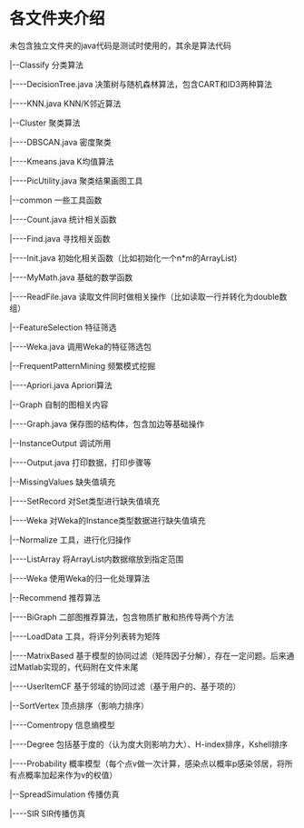 # 各文件夹介绍
未包含独立文件夹的java代码是测试时使用的，其余是算法代码

|--Classify    分类算法

|----DecisionTree.java    决策树与随机森林算法，包含CART和ID3两种算法

|----KNN.java    KNN/K邻近算法

|--Cluster    聚类算法

|----DBSCAN.java    密度聚类

|----Kmeans.java    K均值算法

|----PicUtility.java    聚类结果画图工具

|--common    一些工具函数

|----Count.java    统计相关函数

|----Find.java    寻找相关函数

|----Init.java    初始化相关函数（比如初始化一个n*m的ArrayList)

|----MyMath.java    基础的数学函数

|----ReadFile.java    读取文件同时做相关操作（比如读取一行并转化为double数组）

|--FeatureSelection    特征筛选

|----Weka.java    调用Weka的特征筛选包

|--FrequentPatternMining    频繁模式挖掘

|----Apriori.java    Apriori算法

|--Graph    自制的图相关内容

|----Graph.java    保存图的结构体，包含加边等基础操作

|--InstanceOutput    调试所用

|----Output.java    打印数据，打印步骤等

|--MissingValues    缺失值填充

|----SetRecord    对Set<Record>类型进行缺失值填充

|----Weka    对Weka的Instance类型数据进行缺失值填充

|--Normalize    工具，进行化归操作

|----ListArray    将ArrayList内数据缩放到指定范围

|----Weka    使用Weka的归一化处理算法

|--Recommend    推荐算法

|----BiGraph    二部图推荐算法，包含物质扩散和热传导两个方法

|----LoadData    工具，将评分列表转为矩阵

|----MatrixBased    基于模型的协同过滤（矩阵因子分解），存在一定问题。后来通过Matlab实现的，代码附在文件末尾

|----UserItemCF    基于邻域的协同过滤（基于用户的、基于项的）

|--SortVertex    顶点排序（影响力排序）

|----Comentropy    信息熵模型

|----Degree    包括基于度的（认为度大则影响力大）、H-index排序，Kshell排序

|----Probability    概率模型（每个点v做一次计算，感染点以概率p感染邻居，将所有点概率加起来作为v的权值）

|--SpreadSimulation    传播仿真

|----SIR    SIR传播仿真
